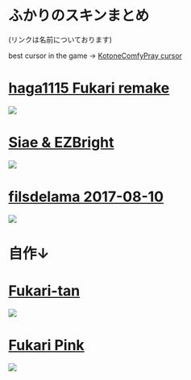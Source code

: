 # ふかりのスキンまとめ
(リンクは名前についております)

best cursor in the game → 
[KotoneComfyPray cursor](https://dl.dropboxusercontent.com/s/r78lbelm8mapzsm/KotoneComfyPray.zip)

# [haga1115 Fukari remake](https://dl.dropboxusercontent.com/s/sqz2vr3muce6kmt/haga%20remake.osk)
![](https://osu.ppy.sh/ss/17329907/7a7b)

# [Siae & EZBright](https://drive.google.com/uc?export=download&id=1XB45ajJuN_xG9LtzM0Wtou4HtK933Wyc)
![](https://osu.ppy.sh/ss/17329915/f8d6)

# [filsdelama 2017-08-10](https://circle-people.com/wp-content/Skins/filsdelama/filsdelama%202017-08-10.osk)
![](https://osu.ppy.sh/ss/17329961/0d71)

# 自作↓

# [Fukari-tan](https://dl.dropboxusercontent.com/s/wmgc60j85vvsl1c/Fukari-tan.osk)
![](https://osu.ppy.sh/ss/17103149/c064)

# [Fukari Pink](https://dl.dropboxusercontent.com/s/ue4ggefa7b7a8r4/Fukari%20Pink.osk)
![](https://osu.ppy.sh/ss/16544412/1d56)


